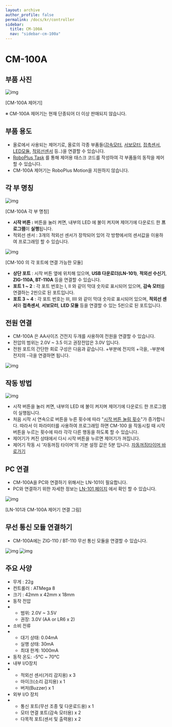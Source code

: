 ```yaml
---
layout: archive
author_profile: false
permalink: /docs/kr/controller
sidebar:
  title: CM-100A
  nav: "sidebar-cm-100a"
---
```


# CM-100A

## 부품 사진

![img](/assets/image/controller/CMA-100A/cm100_figure.jpg)

[CM-100A 제어기]

 

※ CM-100A 제어기는 현재 단종되어 더 이상 판매되지 않습니다.

 

## 부품 용도

- 올로에서 사용되는 제어기로, 올로의 각종 부품들([감속모터](http://support.robotis.com/ko/product/auxdevice/motor/gearmotor_manual.htm), [서보모터](http://support.robotis.com/ko/product/auxdevice/motor/servomotor_manual.htm), [접촉센서](http://support.robotis.com/ko/product/auxdevice/sensor/touchsensor_manual.htm), [LED모듈](http://support.robotis.com/ko/product/auxdevice/display/ledmodule_manual.htm), [적외선센서](http://support.robotis.com/ko/product/auxdevice/sensor/irsensor_manual.htm) 등..)을 연결할 수 있습니다.
- [RoboPlus Task](http://support.robotis.com/ko/software/roboplus/roboplus_task_main.htm) 를 통해 제어용 태스크 코드를 작성하여 각 부품들의 동작을 제어할 수 있습니다.
- CM-100A 제어기는 RoboPlus Motion을 지원하지 않습니다.



## 각 부 명칭

![img](/assets/image/controller/CMA-100A/cm100_partname.png)

[CM-100A 각 부 명칭]

 

- **시작 버튼 :** 버튼을 눌러 켜면, 내부의 LED 에 불이 켜지며 제어기에 다운로드 한 **프로그램**이 **실행**됩니다.
- 적외선 센서 : 3개의 적외선 센서가 장착되어 있어 각 방향에서의 센서값을 이용하여 프로그래밍 할 수 있습니다.



![img](/assets/image/controller/CMA-100A/cm100_port.jpg)

[CM-100 의 각 포트에 연결 가능한 모듈]

- **상단 포트** : 시작 버튼 옆에 위치해 있으며, **USB 다운로더(LN-101)**, **적외선 수신기**, **ZIG-110A, BT-110A** 등을 연결할 수 있습니다.
- **포트 1 ~ 2** : 각 포트 번호는 I, II 와 같이 막대 숫자로 표시되어 있으며, **감속 모터**를 연결하는 2핀으로 된 포트입니다.
- **포트 3 ~ 4** : 각 포트 번호는 III, IIII 와 같이 막대 숫자로 표시되어 있으며, **적외선 센서**와 **접촉센서**, **서보모터**, **LED 모듈** 등을 연결할 수 있는 5핀으로 된 포트입니다.



## 전원 연결

- CM-100A 은 AA사이즈 건전지 두개를 사용하여 전원을 연결할 수 있습니다.
- 전압의 범위는  2.0V ~ 3.5 이고 권장전압은 3.0V 입니다.
- 전원 포트의 간단한 회로 구성은 다음과 같습니다. +부분에 전지의 +극을, -부분에 전지의 -극을 연결하면 됩니다.

![img](/assets/image/controller/CMA-100A/cm100_vcc_gnd.png)

 

## 작동 방법

![img](http://support.robotis.com/ko/images/product/ollo/edu_2nd/ollo_2ndoperation.jpg)

- 시작 버튼을 눌러 켜면, 내부의 LED 에 불이 켜지며 제어기에 다운로드 한 프로그램이 실행됩니다.
- 처음 시작 시 연속으로 버튼을 누른 횟수에 따라 "[시작 버튼 눌림 횟수](http://support.robotis.com/ko/software/roboplus/roboplus_task/programming/parameter/controller/roboplus_task_cm_startbutton.htm)"가 증가합니다. 따라서 이 파라미터를 사용하여 프로그래밍 하면 CM-100 을 작동시킬 때 시작 버튼을 누르는 횟수에 따라 각각 다른 행동을 하도록 할 수 있습니다.
- 제어기가 켜진 상태에서 다시 시작 버튼을 누르면 제어기가 꺼집니다.
- 제어기 작동 시 '자동꺼짐 타이머'의 기본 설정 값은 5분 입니다.
  [자동꺼짐타이머 바로가기](http://support.robotis.com/ko/software/roboplus/roboplus_task/programming/parameter/controller/roboplus_task_cm_powersave.htm)



## PC 연결

- CM-100A을 PC와 연결하기 위해서는 LN-101이 필요합니다.
- PC와 연결하기 위한 자세한 정보는 [LN-101 페이지](http://support.robotis.com/ko/product/auxdevice/interface/ln101_manual.htm) 에서 확인 할 수 있습니다.

![img](http://support.robotis.com/ko/images/product/auxdevice/interface/ln101_connect.jpg)

[LN-101과 CM-100A 제어기 연결 그림]

 

## 무선 통신 모듈 연결하기

- CM-100A에는 ZIG-110 / BT-110 무선 통신 모듈을 연결할 수 있습니다.

![img](/assets/image/controller/CMA-100A/cm100_zig110.jpg)          ![img](/assets/image/controller/CMA-100A/cm100_bt110.jpg)

 

## 주요 사양

- 무게 : 22g
- 컨트롤러 : ATMega 8
- 크기 : 42mm x 42mm x 18mm
- 동작 전압
- - 범위: 2.0V ~ 3.5V
  - 권장: 3.0V (AA or LR6 x 2)
- 소비 전류
- - 대기 상태: 0.04mA
  - 실행 상태: 30mA
  - 최대 한계: 1000mA
- 동작 온도: -5℃ ~ 70℃
- 내부 I/O장치
- - 적외선 센서(거리 감지용) x 3
  - 마이크(소리 감지용) x 1
  - 버저(Buzzer) x 1
- 외부 I/O 장치
- - 통신 포트(무선 조종 및 다운로드용) x 1
  - 모터 연결 포트(감속 모터용) x 2
  - 다목적 포트(센서 및 출력용) x 2

